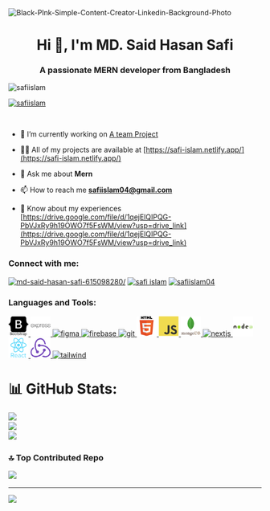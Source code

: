  <div style="display: flex; justify-content: center;">
        <img style="width: 100%;" src="https://i.ibb.co/bbJzgyr/Black-PInk-Simple-Content-Creator-Linkedin-Background-Photo.png" alt="Black-PInk-Simple-Content-Creator-Linkedin-Background-Photo" border="0">
    </div>
<h1 align="center">Hi 👋, I'm MD. Said Hasan Safi</h1>
<h3 align="center">A passionate MERN developer from Bangladesh</h3>

<p align="left"> <img src="https://komarev.com/ghpvc/?username=safiislam&label=Profile%20views&color=0e75b6&style=flat" alt="safiislam" /> </p>

<p align="left"> <a href="https://github.com/ryo-ma/github-profile-trophy"><img src="https://github-profile-trophy.vercel.app/?username=safiislam" alt="safiislam" /></a> </p>

<p align="left"> <a href="https://twitter.com/" target="blank"><img src="https://img.shields.io/twitter/follow/?logo=twitter&style=for-the-badge" alt="" /></a> </p>

- 🔭 I’m currently working on [A team Project](https://tasty-drops.web.app/)

- 👨‍💻 All of my projects are available at [https://safi-islam.netlify.app/](https://safi-islam.netlify.app/)

- 💬 Ask me about **Mern**

- 📫 How to reach me **safiislam04@gmail.com**

- 📄 Know about my experiences [https://drive.google.com/file/d/1qejElQIPQG-PbVJxRy9h19OWO7f5FsWM/view?usp=drive_link](https://drive.google.com/file/d/1qejElQIPQG-PbVJxRy9h19OWO7f5FsWM/view?usp=drive_link)

<h3 align="left">Connect with me:</h3>
<p align="left">
<a href="https://linkedin.com/in/md-said-hasan-safi-615098280/" target="blank"><img align="center" src="https://raw.githubusercontent.com/rahuldkjain/github-profile-readme-generator/master/src/images/icons/Social/linked-in-alt.svg" alt="md-said-hasan-safi-615098280/" height="30" width="40" /></a>
<a href="https://fb.com/safi islam" target="blank"><img align="center" src="https://raw.githubusercontent.com/rahuldkjain/github-profile-readme-generator/master/src/images/icons/Social/facebook.svg" alt="safi islam" height="30" width="40" /></a>
<a href="https://www.hackerrank.com/safiislam04" target="blank"><img align="center" src="https://raw.githubusercontent.com/rahuldkjain/github-profile-readme-generator/master/src/images/icons/Social/hackerrank.svg" alt="safiislam04" height="30" width="40" /></a>
</p>

<h3 align="left">Languages and Tools:</h3>
<p align="left"> <a href="https://getbootstrap.com" target="_blank" rel="noreferrer"> <img src="https://raw.githubusercontent.com/devicons/devicon/master/icons/bootstrap/bootstrap-plain-wordmark.svg" alt="bootstrap" width="40" height="40"/> </a> <a href="https://expressjs.com" target="_blank" rel="noreferrer"> <img src="https://raw.githubusercontent.com/devicons/devicon/master/icons/express/express-original-wordmark.svg" alt="express" width="40" height="40"/> </a> <a href="https://www.figma.com/" target="_blank" rel="noreferrer"> <img src="https://www.vectorlogo.zone/logos/figma/figma-icon.svg" alt="figma" width="40" height="40"/> </a> <a href="https://firebase.google.com/" target="_blank" rel="noreferrer"> <img src="https://www.vectorlogo.zone/logos/firebase/firebase-icon.svg" alt="firebase" width="40" height="40"/> </a> <a href="https://git-scm.com/" target="_blank" rel="noreferrer"> <img src="https://www.vectorlogo.zone/logos/git-scm/git-scm-icon.svg" alt="git" width="40" height="40"/> </a> <a href="https://www.w3.org/html/" target="_blank" rel="noreferrer"> <img src="https://raw.githubusercontent.com/devicons/devicon/master/icons/html5/html5-original-wordmark.svg" alt="html5" width="40" height="40"/> </a> <a href="https://developer.mozilla.org/en-US/docs/Web/JavaScript" target="_blank" rel="noreferrer"> <img src="https://raw.githubusercontent.com/devicons/devicon/master/icons/javascript/javascript-original.svg" alt="javascript" width="40" height="40"/> </a> <a href="https://www.mongodb.com/" target="_blank" rel="noreferrer"> <img src="https://raw.githubusercontent.com/devicons/devicon/master/icons/mongodb/mongodb-original-wordmark.svg" alt="mongodb" width="40" height="40"/> </a> <a href="https://nextjs.org/" target="_blank" rel="noreferrer"> <img src="https://cdn.worldvectorlogo.com/logos/nextjs-2.svg" alt="nextjs" width="40" height="40"/> </a> <a href="https://nodejs.org" target="_blank" rel="noreferrer"> <img src="https://raw.githubusercontent.com/devicons/devicon/master/icons/nodejs/nodejs-original-wordmark.svg" alt="nodejs" width="40" height="40"/> </a> <a href="https://reactjs.org/" target="_blank" rel="noreferrer"> <img src="https://raw.githubusercontent.com/devicons/devicon/master/icons/react/react-original-wordmark.svg" alt="react" width="40" height="40"/> </a> <a href="https://redux.js.org" target="_blank" rel="noreferrer"> <img src="https://raw.githubusercontent.com/devicons/devicon/master/icons/redux/redux-original.svg" alt="redux" width="40" height="40"/> </a> <a href="https://tailwindcss.com/" target="_blank" rel="noreferrer"> <img src="https://www.vectorlogo.zone/logos/tailwindcss/tailwindcss-icon.svg" alt="tailwind" width="40" height="40"/> </a> </p>


# 📊 GitHub Stats:
![](https://github-readme-stats.vercel.app/api?username=safiislam&theme=highcontrast&hide_border=false&include_all_commits=false&count_private=false)<br/>
![](https://github-readme-streak-stats.herokuapp.com/?user=safiislam&theme=highcontrast&hide_border=false)<br/>
![](https://github-readme-stats.vercel.app/api/top-langs/?username=safiislam&theme=highcontrast&hide_border=false&include_all_commits=false&count_private=false&layout=compact)

### 🔝 Top Contributed Repo
![](https://github-contributor-stats.vercel.app/api?username=safiislam&limit=5&theme=dark&combine_all_yearly_contributions=true)

---
[![](https://visitcount.itsvg.in/api?id=safiislam&icon=0&color=0)](https://visitcount.itsvg.in)

<!-- Proudly created with GPRM ( https://gprm.itsvg.in ) -->



